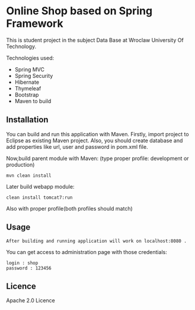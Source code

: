 Online Shop based on Spring Framework
=============


This is student project in the subject Data Base at Wroclaw University Of Technology.

Technologies used:
* Spring MVC
* Spring Security 
* Hibernate
* Thymeleaf
* Bootstrap
* Maven to build


Installation
-----------

You can build and run this application with Maven.
Firstly, import project to Eclipse as existing Maven project.
Also, you should create database and add properties like url, user and password  in pom.xml file. 

Now,build parent module with Maven: (type proper profile: development or production)
 

```
mvn clean install 
```

Later build webapp module:

```
clean install tomcat7:run
```
Also with proper profile(both profiles should match)


Usage
-----

```
After building and running application will work on localhost:8080 .
```

You can get access to administration page with those credentials: 
```
login : shop
password : 123456
```

Licence
------------

Apache 2.0 Licence
